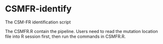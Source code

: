 # CSMFR-identify
The CSM-FR identification script

The CSMFR.R contain the pipeline. Users need to read the mutation location file into R session first, then run the commands in CSMFR.R.
